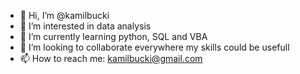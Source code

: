 - 👋 Hi, I’m @kamilbucki
- 👀 I’m interested in data analysis
- 🌱 I’m currently learning python, SQL and VBA
- 💞️ I’m looking to collaborate everywhere my skills could be usefull
- 📫 How to reach me: kamilbucki@gmail.com

<!---
kamilbucki/kamilbucki is a ✨ special ✨ repository because its `README.md` (this file) appears on your GitHub profile.
You can click the Preview link to take a look at your changes.
--->
